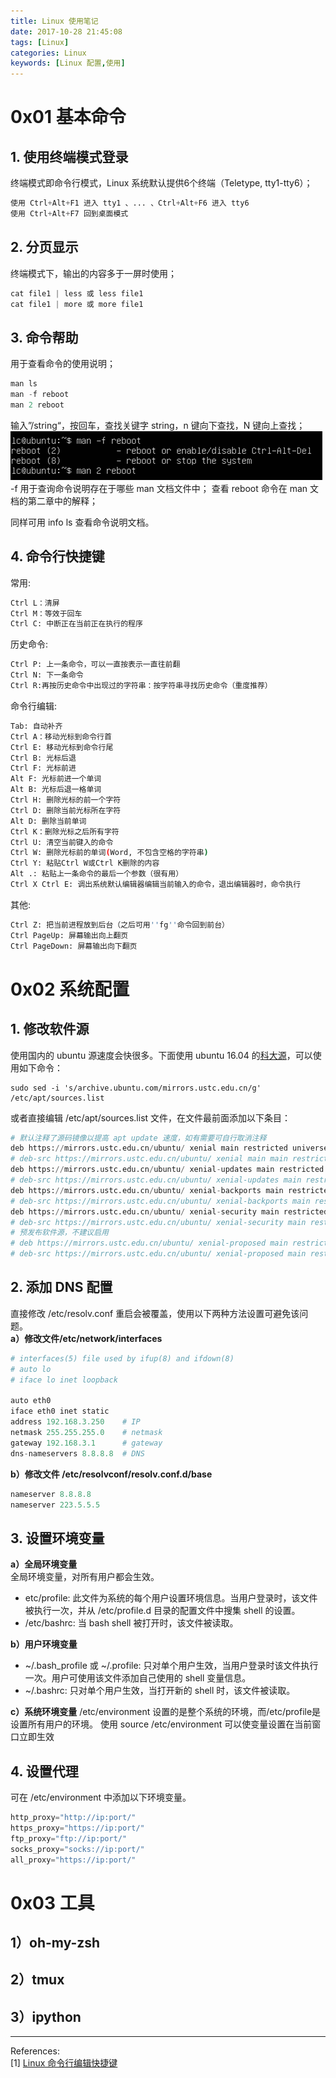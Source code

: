 ```yaml
---
title: Linux 使用笔记
date: 2017-10-28 21:45:08
tags: [Linux]
categories: Linux
keywords: [Linux 配置,使用]
---
```


# 0x01 基本命令
## 1. 使用终端模式登录
终端模式即命令行模式，Linux 系统默认提供6个终端（Teletype, tty1-tty6）；
```python
使用 Ctrl+Alt+F1 进入 tty1 、... 、Ctrl+Alt+F6 进入 tty6
使用 Ctrl+Alt+F7 回到桌面模式
```

## 2. 分页显示
终端模式下，输出的内容多于一屏时使用；
```python
cat file1 | less 或 less file1
cat file1 | more 或 more file1
```

## 3. 命令帮助
用于查看命令的使用说明；
```python
man ls
man -f reboot
man 2 reboot
```
输入”/string“，按回车，查找关键字 string，n 键向下查找，N 键向上查找；  
![](https://raw.githubusercontent.com/0x4C43/BlogImages/master/1586020499_99556537.jpg)    
-f 用于查询命令说明存在于哪些 man 文档文件中；
查看 reboot 命令在 man 文档的第二章中的解释；

同样可用 info ls 查看命令说明文档。

## 4. 命令行快捷键
常用:
```bash
Ctrl L：清屏
Ctrl M：等效于回车
Ctrl C: 中断正在当前正在执行的程序
```
历史命令:
```bash
Ctrl P: 上一条命令，可以一直按表示一直往前翻
Ctrl N: 下一条命令
Ctrl R:再按历史命令中出现过的字符串：按字符串寻找历史命令（重度推荐）
```
命令行编辑:
```bash
Tab: 自动补齐
Ctrl A：移动光标到命令行首
Ctrl E: 移动光标到命令行尾
Ctrl B: 光标后退
Ctrl F: 光标前进
Alt F: 光标前进一个单词
Alt B: 光标后退一格单词
Ctrl H: 删除光标的前一个字符
Ctrl D: 删除当前光标所在字符
Alt D: 删除当前单词
Ctrl K：删除光标之后所有字符
Ctrl U: 清空当前键入的命令
Ctrl W: 删除光标前的单词(Word, 不包含空格的字符串)
Ctrl Y: 粘贴Ctrl W或Ctrl K删除的内容
Alt .: 粘贴上一条命令的最后一个参数（很有用）
Ctrl X Ctrl E: 调出系统默认编辑器编辑当前输入的命令，退出编辑器时，命令执行
```
其他:
```bash
Ctrl Z: 把当前进程放到后台（之后可用''fg''命令回到前台）
Ctrl PageUp: 屏幕输出向上翻页
Ctrl PageDown: 屏幕输出向下翻页
```

# 0x02 系统配置

## 1. 修改软件源
使用国内的 ubuntu 源速度会快很多。下面使用 ubuntu 16.04 的[科大源](https://mirrors.ustc.edu.cn/repogen/)，可以使用如下命令：
```
sudo sed -i 's/archive.ubuntu.com/mirrors.ustc.edu.cn/g' /etc/apt/sources.list
```
或者直接编辑 /etc/apt/sources.list 文件，在文件最前面添加以下条目：
```python
# 默认注释了源码镜像以提高 apt update 速度，如有需要可自行取消注释
deb https://mirrors.ustc.edu.cn/ubuntu/ xenial main restricted universe multiverse
# deb-src https://mirrors.ustc.edu.cn/ubuntu/ xenial main main restricted universe multiverse
deb https://mirrors.ustc.edu.cn/ubuntu/ xenial-updates main restricted universe multiverse
# deb-src https://mirrors.ustc.edu.cn/ubuntu/ xenial-updates main restricted universe multiverse
deb https://mirrors.ustc.edu.cn/ubuntu/ xenial-backports main restricted universe multiverse
# deb-src https://mirrors.ustc.edu.cn/ubuntu/ xenial-backports main restricted universe multiverse
deb https://mirrors.ustc.edu.cn/ubuntu/ xenial-security main restricted universe multiverse
# deb-src https://mirrors.ustc.edu.cn/ubuntu/ xenial-security main restricted universe multiverse
# 预发布软件源，不建议启用
# deb https://mirrors.ustc.edu.cn/ubuntu/ xenial-proposed main restricted universe multiverse
# deb-src https://mirrors.ustc.edu.cn/ubuntu/ xenial-proposed main restricted universe multiverse
```

## 2. 添加 DNS 配置
直接修改 /etc/resolv.conf 重启会被覆盖，使用以下两种方法设置可避免该问题。    
**a）修改文件/etc/network/interfaces**
```python
# interfaces(5) file used by ifup(8) and ifdown(8)
# auto lo
# iface lo inet loopback

auto eth0    
iface eth0 inet static    
address 192.168.3.250    # IP    
netmask 255.255.255.0    # netmask    
gateway 192.168.3.1      # gateway    
dns-nameservers 8.8.8.8  # DNS
```
**b）修改文件 /etc/resolvconf/resolv.conf.d/base**
```python
nameserver 8.8.8.8
nameserver 223.5.5.5
```
## 3. 设置环境变量
**a）全局环境变量**    
全局环境变量，对所有用户都会生效。
- etc/profile: 此文件为系统的每个用户设置环境信息。当用户登录时，该文件被执行一次，并从 /etc/profile.d 目录的配置文件中搜集 shell 的设置。    
- /etc/bashrc: 当 bash shell 被打开时，该文件被读取。

**b）用户环境变量**
- ~/.bash_profile 或 ~/.profile: 只对单个用户生效，当用户登录时该文件执行一次。用户可使用该文件添加自己使用的 shell 变量信息。
- ~/.bashrc: 只对单个用户生效，当打开新的 shell 时，该文件被读取。

**c）系统环境变量**
 /etc/environment 设置的是整个系统的环境，而/etc/profile是设置所有用户的环境。
 使用 source /etc/environment 可以使变量设置在当前窗口立即生效

## 4. 设置代理
可在 /etc/environment 中添加以下环境变量。
```python
http_proxy="http://ip:port/"
https_proxy="https://ip:port/"
ftp_proxy="ftp://ip:port/"
socks_proxy="socks://ip:port/"
all_proxy="https://ip:port/"
```

# 0x03 工具

## 1）oh-my-zsh

## 2）tmux

## 3）ipython

____
References:   
[1] [Linux 命令行编辑快捷键](https://gist.github.com/zhulianhua/befb8f61db8c72b4763d)   
